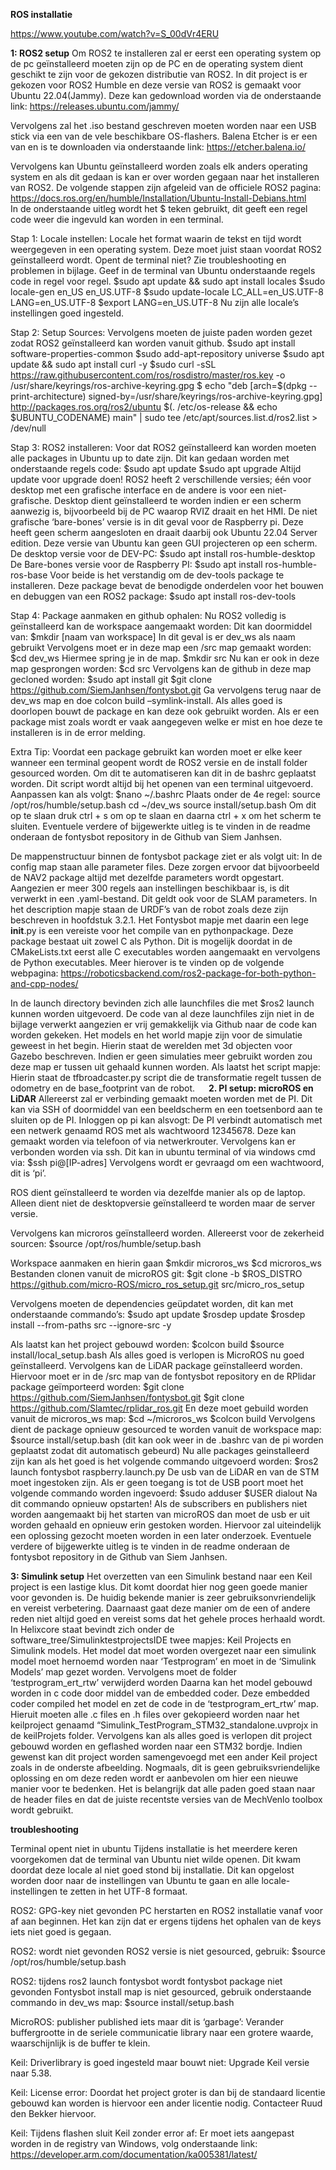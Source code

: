 **ROS installatie**

https://www.youtube.com/watch?v=S_00dVr4ERU

__1: ROS2 setup__
Om ROS2 te installeren zal er eerst een operating system op de pc geïnstalleerd moeten zijn op de PC en de operating system dient geschikt te zijn voor de gekozen distributie van ROS2. 
In dit project is er gekozen voor ROS2 Humble en deze versie van ROS2 is gemaakt voor Ubuntu 22.04(Jammy). Deze kan gedownload worden via de onderstaande link:
https://releases.ubuntu.com/jammy/ 

Vervolgens zal het .iso bestand geschreven moeten worden naar een USB stick via een van de vele beschikbare OS-flashers. Balena Etcher is er een van en is te downloaden via onderstaande link:
https://etcher.balena.io/ 

Vervolgens kan Ubuntu geïnstalleerd worden zoals elk anders operating system en als dit gedaan is kan er over worden gegaan naar het installeren van ROS2.
De volgende stappen zijn afgeleid van de officiele ROS2 pagina: https://docs.ros.org/en/humble/Installation/Ubuntu-Install-Debians.html  
In de onderstaande uitleg wordt het $ teken gebruikt, dit geeft een regel code weer die ingevuld kan worden in een terminal.  

Stap  1: Locale instellen:
Locale het format waarin de tekst en tijd wordt weergegeven in een operating system. Deze moet juist staan voordat ROS2 geïnstalleerd wordt. Opent de terminal niet? Zie troubleshooting en problemen in bijlage. Geef in de terminal van Ubuntu onderstaande regels code in regel voor regel.
$sudo apt update && sudo apt install locales
$sudo locale-gen en_US en_US.UTF-8
$sudo update-locale LC_ALL=en_US.UTF-8 LANG=en_US.UTF-8
$export LANG=en_US.UTF-8
Nu zijn alle locale’s instellingen goed ingesteld.

Stap  2: Setup Sources:
Vervolgens moeten  de juiste paden worden gezet zodat ROS2 geïnstalleerd kan worden vanuit github.
$sudo apt install software-properties-common
$sudo add-apt-repository universe
$sudo apt update && sudo apt install curl -y
$sudo curl -sSL https://raw.githubusercontent.com/ros/rosdistro/master/ros.key -o /usr/share/keyrings/ros-archive-keyring.gpg
$ echo "deb [arch=$(dpkg --print-architecture) signed-by=/usr/share/keyrings/ros-archive-keyring.gpg] http://packages.ros.org/ros2/ubuntu $(. /etc/os-release && echo $UBUNTU_CODENAME) main" | sudo tee /etc/apt/sources.list.d/ros2.list > /dev/null  

Stap  3: ROS2 installeren:
Voor dat ROS2 geïnstalleerd kan worden moeten alle packages in Ubuntu up to date zijn. Dit kan gedaan worden met onderstaande regels code:
$sudo apt update
$sudo apt upgrade
Altijd update voor upgrade doen!
ROS2 heeft 2 verschillende versies; één voor desktop met een grafische interface en de andere is voor een niet-grafische. Desktop dient geïnstalleerd te worden indien er een scherm aanwezig is, bijvoorbeeld bij de PC waarop RVIZ draait en het HMI. De niet grafische ‘bare-bones’ versie is in dit geval voor de Raspberry pi. Deze heeft geen scherm aangesloten en draait daarbij ook Ubuntu 22.04 Server edition. Deze versie van Ubuntu kan geen GUI projecteren op een scherm. 
De desktop versie voor de DEV-PC:
$sudo apt install ros-humble-desktop
De Bare-bones versie voor de Raspberry PI:
$sudo apt install ros-humble-ros-base
Voor beide is het verstandig om de dev-tools package te installeren. Deze package bevat de benodigde onderdelen voor het bouwen en debuggen van een ROS2 package:
	$sudo apt install ros-dev-tools

Stap  4: Package aanmaken en github ophalen:
Nu ROS2 volledig is geïnstalleerd kan de workspace aangemaakt worden:
Dit kan doormiddel van: 
$mkdir [naam van workspace]
In dit geval is er dev_ws als naam gebruikt
Vervolgens moet er in deze map een /src map gemaakt worden:
$cd dev_ws 
Hiermee spring je in de map.
	$mkdir src
Nu kan er ook in deze map gesprongen worden:
$cd src
Vervolgens kan de github in deze map gecloned worden:
$sudo apt install git
	$git clone https://github.com/SiemJanhsen/fontysbot.git
Ga vervolgens terug naar de dev_ws map en doe colcon build –symlink-install.
Als alles goed is doorlopen bouwt de package en kan deze ook gebruikt worden.
Als er een package mist zoals wordt er vaak aangegeven welke er mist en hoe deze te installeren is in de error melding.

Extra Tip:
Voordat een package gebruikt kan worden moet er elke keer wanneer een terminal geopent wordt de ROS2 versie en de install folder gesourced worden. Om dit te automatiseren kan dit in de bashrc geplaatst worden. Dit script wordt altijd bij het openen van een terminal uitgevoerd. Aanpassen kan als volgt:
$nano ~/.bashrc
Plaats onder de 4e regel: 
source /opt/ros/humble/setup.bash
cd ~/dev_ws
source install/setup.bash
Om dit op te slaan druk ctrl + s om op te slaan en daarna ctrl + x om het scherm te sluiten.
Eventuele verdere of bijgewerkte uitleg is te vinden in de readme onderaan de fontysbot repository in de Github van Siem Janhsen.

De mappenstructuur binnen de fontysbot  package ziet er als volgt uit:
In de config map staan alle parameter files. Deze zorgen ervoor dat bijvoorbeeld de NAV2 package altijd met dezelfde  parameters wordt opgestart. Aangezien er meer 300 regels aan instellingen beschikbaar is, is dit verwerkt in een .yaml-bestand. Dit geldt ook voor de SLAM parameters. 
In het description mapje staan de URDF’s van de robot zoals deze zijn beschreven in hoofdstuk 3.2.1. 
Het Fontysbot mapje met daarin een lege __init__.py is een vereiste voor het compile van en pythonpackage. Deze package bestaat uit zowel C als Python. Dit is mogelijk doordat in de CMakeLists.txt eerst alle C executables worden aangemaakt en vervolgens de Python executables. Meer hierover is te vinden op de volgende webpagina: https://roboticsbackend.com/ros2-package-for-both-python-and-cpp-nodes/ 



In de launch directory bevinden zich alle launchfiles die met $ros2 launch kunnen worden uitgevoerd. De code van al deze launchfiles zijn niet in de bijlage verwerkt aangezien er vrij gemakkelijk via Github naar de code kan worden gekeken.
Het models en het world mapje zijn voor de simulatie geweest in het begin. Hierin staat de werelden met 3d objecten voor Gazebo beschreven. Indien er geen simulaties meer gebruikt worden zou deze map er tussen uit gehaald kunnen worden.
Als laatst het script mapje: Hierin staat de tfbroadcaster.py script die de transformatie regelt tussen de odometry en de base_footprint van de robot.
 
__2. PI setup: microROS en LiDAR__
Allereerst zal er verbinding gemaakt moeten worden met de PI. Dit kan via SSH of doormiddel van een beeldscherm en een toetsenbord aan te sluiten op de PI. 
Inloggen op pi kan alsvogt:
De PI verbindt automatisch met een netwerk genaamd ROS met als wachtwoord 12345678.
Deze kan gemaakt worden via telefoon of via netwerkrouter. 
Vervolgens kan er verbonden worden via ssh. Dit kan in ubuntu terminal of via windows cmd via: 
$ssh pi@[IP-adres]
Vervolgens wordt er gevraagd om een wachtwoord, dit is ‘pi’.

ROS dient geïnstalleerd te worden via dezelfde manier als op de laptop. Alleen dient niet de desktopversie geïnstalleerd te worden maar de server versie.

Vervolgens kan microros geïnstalleerd worden.
Allereerst voor de zekerheid sourcen:
$source /opt/ros/humble/setup.bash

Workspace aanmaken en hierin gaan
$mkdir microros_ws
$cd microros_ws
Bestanden clonen vanuit de microROS git:
$git clone -b $ROS_DISTRO https://github.com/micro-ROS/micro_ros_setup.git src/micro_ros_setup

Vervolgens moeten de dependencies geüpdatet worden, dit kan met onderstaande commando’s:
$sudo apt update
$rosdep update
$rosdep install --from-paths src --ignore-src -y

Als laatst kan het project gebouwd worden:
$colcon build
$source install/local_setup.bash
Als alles goed is verlopen is MicroROS nu goed geïnstalleerd. 
Vervolgens kan de LiDAR package geïnstalleerd worden. Hiervoor moet er in de /src map van de fontysbot repository en de RPlidar package geïmporteerd worden:
$git clone https://github.com/SiemJanhsen/fontysbot.git
$git clone https://github.com/Slamtec/rplidar_ros.git 
En deze moet gebuild worden vanuit de microros_ws map:
	$cd ~/microros_ws
	$colcon build
Vervolgens dient de package opnieuw gesourced te worden vanuit de workspace map:
$source install/setup.bash
	(dit kan ook weer in de .bashrc van de pi worden geplaatst zodat dit automatisch gebeurd)
Nu alle packages geinstalleerd zijn kan als het goed is het volgende commando uitgevoerd worden:
	$ros2 launch fontysbot raspberry.launch.py
De usb van de LiDAR en van de STM moet ingestoken zijn. Als er geen toegang is tot de USB poort moet het volgende commando worden ingevoerd:
$sudo adduser $USER dialout		Na dit commando opnieuw opstarten!
Als de subscribers en publishers niet worden aangemaakt bij het starten van microROS dan moet de usb er uit worden gehaald en opnieuw erin gestoken worden. Hiervoor zal uiteindelijk een oplossing gezocht moeten worden in een later onderzoek.
Eventuele verdere of bijgewerkte uitleg is te vinden in de readme onderaan de fontysbot repository in de Github van Siem Janhsen.

__3: Simulink setup__
Het overzetten van een Simulink bestand naar een Keil project is een lastige klus. Dit komt doordat hier nog geen goede manier voor gevonden is. De huidig bekende manier is zeer gebruiksonvriendelijk en vereist verbetering. Daarnaast gaat deze manier om de een of andere reden niet altijd goed en vereist soms dat het gehele proces herhaald wordt. 
In Helixcore staat bevindt zich onder de software_tree/SimulinktestprojectsIDE twee mapjes:
Keil Projects en Simulink models.
Het model dat moet worden overgezet naar een simulink model moet hernoemd worden naar ‘Testprogram’ en moet in de ‘Simulink Models’  map gezet worden. 
Vervolgens moet de folder ‘testprogram_ert_rtw’ verwijderd worden
Daarna kan het model gebouwd worden in c code door middel van de embedded coder. 
Deze embedded coder compiled het model en zet de code in de ‘testprogram_ert_rtw’ map. Hieruit moeten alle .c files en .h files over gekopieerd worden naar het keilproject genaamd “Simulink_TestProgram_STM32_standalone.uvprojx in de keilProjets folder. 
Vervolgens kan als alles goed is verlopen dit project gebouwd worden en geflashed worden naar een STM32 bordje. 
Indien gewenst kan dit project worden samengevoegd met een ander Keil project zoals in de onderste afbeelding. 
Nogmaals, dit is geen gebruiksvriendelijke oplossing en om deze reden wordt er aanbevolen om hier een nieuwe manier voor te bedenken.
Het is belangrijk dat alle paden goed staan naar de header files en dat de juiste recentste versies van de MechVenlo toolbox wordt gebruikt.



__troubleshooting__

Terminal opent niet in ubuntu
Tijdens installatie is het meerdere keren voorgekomen dat de terminal van Ubuntu niet wilde openen. Dit kwam doordat deze locale al niet goed stond bij installatie. Dit kan opgelost worden door naar de instellingen van Ubuntu te gaan en alle locale-instellingen te zetten in het UTF-8 formaat.

ROS2: GPG-key niet gevonden
PC herstarten en ROS2 installatie vanaf voor af aan beginnen. Het kan zijn dat er ergens tijdens het ophalen van de keys iets niet goed is gegaan.

ROS2: wordt niet gevonden
ROS2 versie is niet gesourced, gebruik:
$source /opt/ros/humble/setup.bash

ROS2: tijdens ros2 launch fontysbot wordt fontysbot package niet gevonden
Fontysbot install map is niet gesourced, gebruik onderstaande commando in dev_ws map:
$source install/setup.bash

MicroROS: publisher published iets maar dit is ‘garbage’:
Verander buffergrootte in de seriele communicatie library naar een grotere waarde, waarschijnlijk is de buffer te klein.

Keil: Driverlibrary is goed ingesteld maar bouwt niet:
Upgrade Keil versie naar 5.38.

Keil: License error:
Doordat het project groter is dan bij de standaard licentie gebouwd kan worden is hiervoor een ander licentie nodig. Contacteer Ruud den Bekker hiervoor.

Keil: Tijdens flashen sluit Keil zonder error af: 
Er moet iets aangepast worden in de registry van Windows, volg onderstaande link:
https://developer.arm.com/documentation/ka005381/latest/ 



